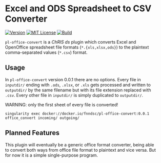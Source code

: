 # Excel and ODS Spreadsheet to CSV Converter

[![Version](https://img.shields.io/docker/v/fnndsc/pl-office-convert?sort=semver)](https://hub.docker.com/r/fnndsc/pl-office-convert)
[![MIT License](https://img.shields.io/github/license/fnndsc/pl-office-convert)](https://github.com/FNNDSC/pl-office-convert/blob/master/LICENSE)
[![Build](https://github.com/FNNDSC/pl-office-convert/actions/workflows/ci.yml/badge.svg)](https://github.com/FNNDSC/pl-office-convert/actions)

`pl-office-convert` is a _ChRIS ds_ plugin which converts Excel and OpenOffice spreadsheet file
formats (`*.{xls,xlsx,ods}`) to the plaintext comma-separated values (`*.csv`) format.

## Usage

In `pl-office-convert` version 0.0.1 there are no options.
Every file in `inputdir/` ending with `.ods`, `.xlsx`, or `.xls` gets processed and written to
`outputdir/` by the same filename but with its file extension replaced with `.csv`.
Every other file in `inputdir/` is simply duplicated to `outputdir/`.

WARNING: only the first sheet of every file is converted!

```shell
singularity exec docker://docker.io/fnndsc/pl-office-convert:0.0.1 office_convert incoming/ outgoing/
```

## Planned Features

This plugin will eventually be a generic office format converter, being able to convert both ways from
office file format to plaintext and vice versa. But for now it is a simple single-purpose program.
